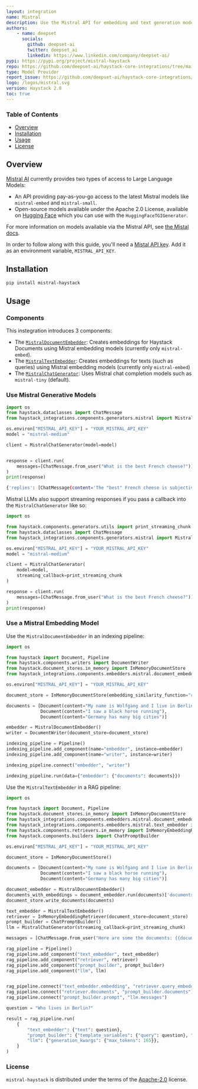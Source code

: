 ```yaml
---
layout: integration
name: Mistral
description: Use the Mistral API for embedding and text generation models.
authors:
    - name: deepset 
      socials:
        github: deepset-ai
        twitter: deepset_ai
        linkedin: https://www.linkedin.com/company/deepset-ai/
pypi: https://pypi.org/project/mistral-haystack
repo: https://github.com/deepset-ai/haystack-core-integrations/tree/main/integrations/mistral
type: Model Provider
report_issue: https://github.com/deepset-ai/haystack-core-integrations/issues
logo: /logos/mistral.svg
version: Haystack 2.0
toc: true
---
```

### **Table of Contents**
- [Overview](#overview)
- [Installation](#installation)
- [Usage](#usage)
- [License](#license)

## Overview
[Mistral AI](https://mistral.ai/) currently provides two types of access to Large Language Models:

- An API providing pay-as-you-go access to the latest Mistral models like `mistral-embed` and `mistral-small`.
- Open-source models available under the Apache 2.0 License, available on [Hugging Face](https://huggingface.co/mistralai) which you can use with the `HuggingFaceTGIGenerator`.

For more information on models available via the Mistral API, see [the Mistal docs](https://docs.mistral.ai/).

In order to follow along with this guide, you'll need a [Mistal API key](https://console.mistral.ai/). Add it as an environment variable, `MISTRAL_API_KEY`.

## Installation

```bash
pip install mistral-haystack
```

## Usage
### Components
This instegration introduces 3 components:
- The [`MistralDocumentEmbedder`](https://docs.haystack.deepset.ai/docs/mistraldocumentembedder): Creates embeddings for Haystack Documents using Mistral embedding models (currently only `mistral-embed`).
- The [`MistralTextEmbedder`](https://docs.haystack.deepset.ai/docs/mistraltextembedder): Creates embeddings for texts (such as queries) using Mistral embedding models (currently only `mistral-embed`)
- The [`MistralChatGenerator`](https://docs.haystack.deepset.ai/docs/mistralchatgenerator): Uses Mistral chat completion models such as `mistral-tiny` (default).
  
### Use Mistral Generative Models
```python
import os
from haystack.dataclasses import ChatMessage
from haystack_integrations.components.generators.mistral import MistralChatGenerator

os.environ["MISTRAL_API_KEY"] = "YOUR_MISTRAL_API_KEY"
model = "mistral-medium"

client = MistralChatGenerator(model=model)


response = client.run(
    messages=[ChatMessage.from_user("What is the best French cheese?")]
)
print(response)
```
```bash
{'replies': [ChatMessage(content='The "best" French cheese is subjective and depends on personal taste...', role=<ChatRole.ASSISTANT: 'assistant'>, name=None, meta={'model': 'mistral-medium', 'index': 0, 'finish_reason': 'stop', 'usage': {'completion_tokens': 231, 'prompt_tokens': 16, 'total_tokens': 247}})]}
```
Mistral LLMs also support streaming responses if you pass a callback into the `MistralChatGenerator` like so:

```python
import os

from haystack.components.generators.utils import print_streaming_chunk
from haystack.dataclasses import ChatMessage
from haystack_integrations.components.generators.mistral import MistralChatGenerator

os.environ["MISTRAL_API_KEY"] = "YOUR_MISTRAL_API_KEY"
model = "mistral-medium"

client = MistralChatGenerator(
    model=model,
    streaming_callback=print_streaming_chunk
)

response = client.run(
    messages=[ChatMessage.from_user("What is the best French cheese?")]
)
print(response)
```

### Use a Mistral Embedding Model

Use the `MistralDocumentEmbedder` in an indexing pipeline:

```python
import os

from haystack import Document, Pipeline
from haystack.components.writers import DocumentWriter
from haystack.document_stores.in_memory import InMemoryDocumentStore
from haystack_integrations.components.embedders.mistral.document_embedder import MistralDocumentEmbedder

os.environ["MISTRAL_API_KEY"] = "YOUR_MISTRAL_API_KEY"

document_store = InMemoryDocumentStore(embedding_similarity_function="cosine")

documents = [Document(content="My name is Wolfgang and I live in Berlin"),
             Document(content="I saw a black horse running"),
             Document(content="Germany has many big cities")]

embedder = MistralDocumentEmbedder()
writer = DocumentWriter(document_store=document_store)

indexing_pipeline = Pipeline()
indexing_pipeline.add_component(name="embedder", instance=embedder)
indexing_pipeline.add_component(name="writer", instance=writer)

indexing_pipeline.connect("embedder", "writer")

indexing_pipeline.run(data={"embedder": {"documents": documents}})
```

Use the `MistralTextEmbedder` in a RAG pipeline:

```python
import os

from haystack import Document, Pipeline
from haystack.document_stores.in_memory import InMemoryDocumentStore
from haystack_integrations.components.embedders.mistral.document_embedder import MistralDocumentEmbedder
from haystack_integrations.components.embedders.mistral.text_embedder import MistralTextEmbedder
from haystack.components.retrievers.in_memory import InMemoryEmbeddingRetriever
from haystack.components.builders import ChatPromptBuilder

os.environ["MISTRAL_API_KEY"] = "YOUR_MISTRAL_API_KEY"

document_store = InMemoryDocumentStore()

documents = [Document(content="My name is Wolfgang and I live in Berlin"),
             Document(content="I saw a black horse running"),
             Document(content="Germany has many big cities")]

document_embedder = MistralDocumentEmbedder()
documents_with_embeddings = document_embedder.run(documents)['documents']
document_store.write_documents(documents)

text_embedder = MistralTextEmbedder()
retriever = InMemoryEmbeddingRetriever(document_store=document_store)
prompt_builder = ChatPromptBuilder()
llm = MistralChatGenerator(streaming_callback=print_streaming_chunk)

messages = [ChatMessage.from_user("Here are some the documents: {{documents}} \\n Answer: {{query}}")]

rag_pipeline = Pipeline()
rag_pipeline.add_component("text_embedder", text_embedder)
rag_pipeline.add_component("retriever", retriever)
rag_pipeline.add_component("prompt_builder", prompt_builder)
rag_pipeline.add_component("llm", llm)


rag_pipeline.connect("text_embedder.embedding", "retriever.query_embedding")
rag_pipeline.connect("retriever.documents", "prompt_builder.documents")
rag_pipeline.connect("prompt_builder.prompt", "llm.messages")

question = "Who lives in Berlin?"

result = rag_pipeline.run(
    {
        "text_embedder": {"text": question},
        "prompt_builder": {"template_variables": {"query": question}, "template": messages},
        "llm": {"generation_kwargs": {"max_tokens": 165}},
    }
)
```

### License

`mistral-haystack` is distributed under the terms of the [Apache-2.0](https://spdx.org/licenses/Apache-2.0.html) license.
